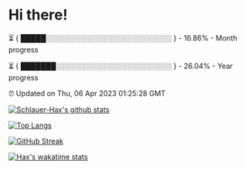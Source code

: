 # Hi there!

⏳ { █████░░░░░░░░░░░░░░░░░░░░░░░░░ } - 16.86% - Month progress

⏳ { ███████░░░░░░░░░░░░░░░░░░░░░░░ } - 26.04% - Year progress

⏰ Updated on Thu, 06 Apr 2023 01:25:28 GMT


[![Schlauer-Hax's github stats](https://github-readme-stats.vercel.app/api?username=Schlauer-Hax&show_icons=true&theme=dark&count_private=true)](https://github.com/Schlauer-Hax)


[![Top Langs](https://github-readme-stats.vercel.app/api/top-langs/?username=Schlauer-Hax&layout=compact&theme=dark)](https://github.com/Schlauer-Hax?tab=repositories)

[![GitHub Streak](https://streak-stats.demolab.com?user=Schlauer-Hax&theme=dark)](https://git.io/streak-stats)

[![Hax's wakatime stats](https://github-readme-stats.vercel.app/api/wakatime?username=Hax&theme=dark)](https://wakatime.com/@Hax)

